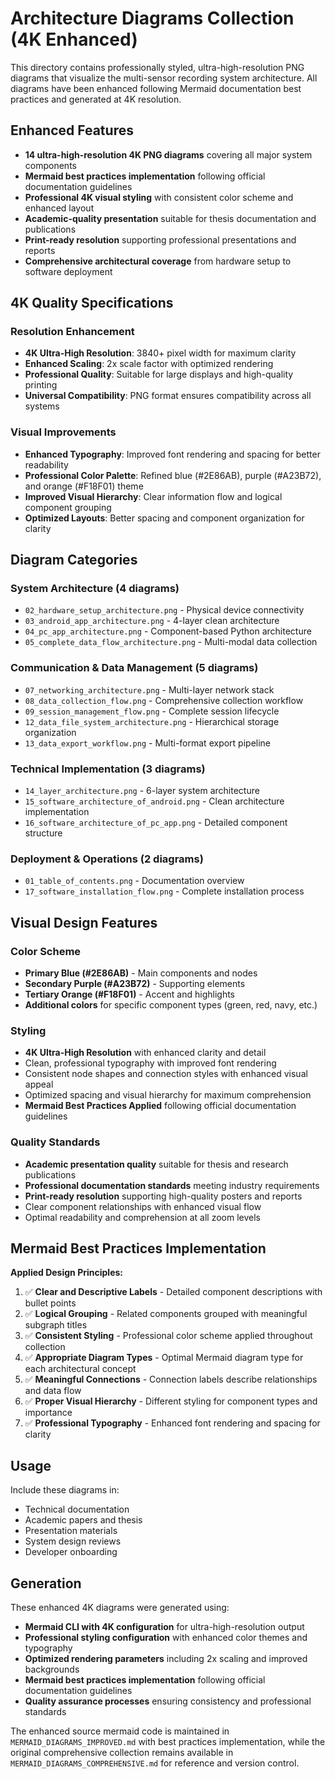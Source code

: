 # Architecture Diagrams Collection (4K Enhanced)

This directory contains professionally styled, ultra-high-resolution PNG diagrams that visualize the multi-sensor recording system architecture. All diagrams have been enhanced following Mermaid documentation best practices and generated at 4K resolution.

## Enhanced Features

- **14 ultra-high-resolution 4K PNG diagrams** covering all major system components
- **Mermaid best practices implementation** following official documentation guidelines  
- **Professional 4K visual styling** with consistent color scheme and enhanced layout
- **Academic-quality presentation** suitable for thesis documentation and publications
- **Print-ready resolution** supporting professional presentations and reports
- **Comprehensive architectural coverage** from hardware setup to software deployment

## 4K Quality Specifications

### Resolution Enhancement
- **4K Ultra-High Resolution**: 3840+ pixel width for maximum clarity
- **Enhanced Scaling**: 2x scale factor with optimized rendering
- **Professional Quality**: Suitable for large displays and high-quality printing
- **Universal Compatibility**: PNG format ensures compatibility across all systems

### Visual Improvements
- **Enhanced Typography**: Improved font rendering and spacing for better readability
- **Professional Color Palette**: Refined blue (#2E86AB), purple (#A23B72), and orange (#F18F01) theme
- **Improved Visual Hierarchy**: Clear information flow and logical component grouping
- **Optimized Layouts**: Better spacing and component organization for clarity

## Diagram Categories

### System Architecture (4 diagrams)
- `02_hardware_setup_architecture.png` - Physical device connectivity
- `03_android_app_architecture.png` - 4-layer clean architecture  
- `04_pc_app_architecture.png` - Component-based Python architecture
- `05_complete_data_flow_architecture.png` - Multi-modal data collection

### Communication & Data Management (5 diagrams)
- `07_networking_architecture.png` - Multi-layer network stack
- `08_data_collection_flow.png` - Comprehensive collection workflow
- `09_session_management_flow.png` - Complete session lifecycle
- `12_data_file_system_architecture.png` - Hierarchical storage organization
- `13_data_export_workflow.png` - Multi-format export pipeline

### Technical Implementation (3 diagrams)
- `14_layer_architecture.png` - 6-layer system architecture
- `15_software_architecture_of_android.png` - Clean architecture implementation
- `16_software_architecture_of_pc_app.png` - Detailed component structure

### Deployment & Operations (2 diagrams)
- `01_table_of_contents.png` - Documentation overview
- `17_software_installation_flow.png` - Complete installation process

## Visual Design Features

### Color Scheme
- **Primary Blue (#2E86AB)** - Main components and nodes
- **Secondary Purple (#A23B72)** - Supporting elements
- **Tertiary Orange (#F18F01)** - Accent and highlights
- **Additional colors** for specific component types (green, red, navy, etc.)

### Styling
- **4K Ultra-High Resolution** with enhanced clarity and detail
- Clean, professional typography with improved font rendering
- Consistent node shapes and connection styles with enhanced visual appeal
- Optimized spacing and visual hierarchy for maximum comprehension
- **Mermaid Best Practices Applied** following official documentation guidelines

### Quality Standards
- **Academic presentation quality** suitable for thesis and research publications
- **Professional documentation standards** meeting industry requirements
- **Print-ready resolution** supporting high-quality posters and reports
- Clear component relationships with enhanced visual flow
- Optimal readability and comprehension at all zoom levels

## Mermaid Best Practices Implementation

**Applied Design Principles:**
1. ✅ **Clear and Descriptive Labels** - Detailed component descriptions with bullet points
2. ✅ **Logical Grouping** - Related components grouped with meaningful subgraph titles  
3. ✅ **Consistent Styling** - Professional color scheme applied throughout collection
4. ✅ **Appropriate Diagram Types** - Optimal Mermaid diagram type for each architectural concept
5. ✅ **Meaningful Connections** - Connection labels describe relationships and data flow
6. ✅ **Proper Visual Hierarchy** - Different styling for component types and importance
7. ✅ **Professional Typography** - Enhanced font rendering and spacing for clarity

## Usage

Include these diagrams in:
- Technical documentation
- Academic papers and thesis
- Presentation materials
- System design reviews
- Developer onboarding

## Generation

These enhanced 4K diagrams were generated using:
- **Mermaid CLI with 4K configuration** for ultra-high-resolution output
- **Professional styling configuration** with enhanced color themes and typography
- **Optimized rendering parameters** including 2x scaling and improved backgrounds
- **Mermaid best practices implementation** following official documentation guidelines
- **Quality assurance processes** ensuring consistency and professional standards

The enhanced source mermaid code is maintained in `MERMAID_DIAGRAMS_IMPROVED.md` with best practices implementation, while the original comprehensive collection remains available in `MERMAID_DIAGRAMS_COMPREHENSIVE.md` for reference and version control.